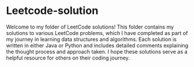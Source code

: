 # Leetcode-solution
Welcome to my folder of LeetCode solutions! This folder contains my solutions to various LeetCode problems, which I have completed as part of my journey in learning data structures and algorithms. Each solution is written in either Java or Python and includes detailed comments explaining the thought process and approach taken. I hope these solutions serve as a helpful resource for others on their coding journey.
